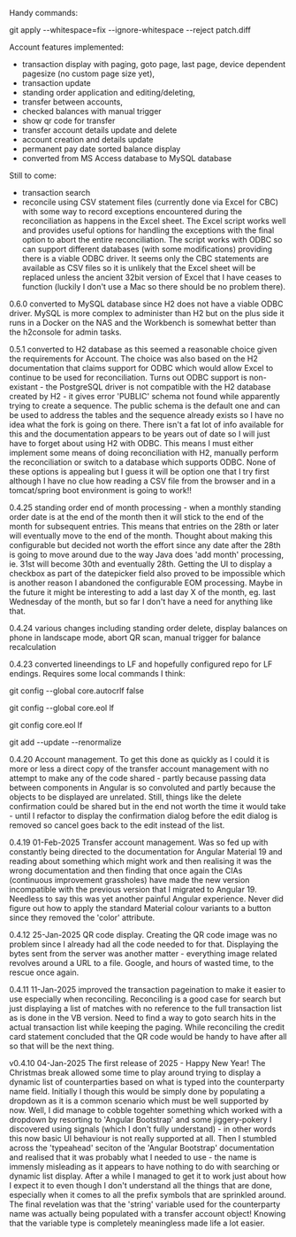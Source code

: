 Handy commands:

git apply --whitespace=fix --ignore-whitespace --reject patch.diff

Account features implemented: 
   - transaction display with paging, goto page, last page, device dependent pagesize (no custom page size yet),
   - transaction update 
   - standing order application and editing/deleting,
   - transfer between accounts,
   - checked balances with manual trigger
   - show qr code for transfer
   - transfer account details update and delete
   - account creation and details update
   - permanent pay date sorted balance display
   - converted from MS Access database to MySQL database

Still to come:
  - transaction search
  - reconcile using CSV statement files (currently done via Excel for CBC) with some way to record exceptions encountered during the reconciliation as happens in the Excel sheet. The Excel script works well and provides useful options for handling the exceptions with the final option to abort the entire reconciliation. The script works with ODBC so can support different databases (with some modifications) providing there is a viable ODBC driver. It seems only the CBC statements are available as CSV files so it is unlikely that the Excel sheet will be replaced unless the ancient 32bit version of Excel that I have ceases to function (luckily I don't use a Mac so there should be no problem there).  

0.6.0 converted to MySQL database since H2 does not have a viable ODBC driver. MySQL is more complex to administer than H2 
but on the plus side it runs in a Docker on the NAS and the Workbench is somewhat better than the h2console for admin tasks.

0.5.1 converted to H2 database as this seemed a reasonable choice given the requirements for Account. The choice
was also based on the H2 documentation that claims support for ODBC which would allow Excel to continue to be used for reconciliation. 
Turns out ODBC support is non-existant - the PostgreSQL driver is not compatible with the H2 database created by H2 - it 
gives error 'PUBLIC' schema not found while apparently trying to create a sequence. The public schema is the default one and can be
used to address the tables and the sequence already exists so I have no idea what the fork is going on there. There isn't a fat lot of
info available for this and the documentation appears to be years out of date so I will just have to forget about using H2 with ODBC.
This means I must either implement some means of doing reconciliation with H2, manually perform the reconciliation or switch to a database
which supports ODBC. None of these options is appealing but I guess it will be option one that I try first although I have no clue
how reading a CSV file from the browser and in a tomcat/spring boot environment is going to work!! 

0.4.25 standing order end of month processing - when a monthly standing order date is at the end of the month then it will stick to the end of the month for subsequent entries. This means that entries on the 28th or later will eventually move to the end of the month. Thought about making this configurable but decided not worth the effort since any date after the 28th is going to move around due to the way Java does 'add month' processing, ie. 31st will become 30th and eventually 28th. Getting the UI to display a checkbox as part of the datepicker field also proved to be impossible which is another reason I abandoned the configurable EOM processing. Maybe in the future it might be interesting to add a last day X of the month, eg. last Wednesday of the month, but so far I don't have a need for anything like that.

0.4.24 various changes including standing order delete, display balances on phone in landscape mode, abort QR scan, manual trigger for balance recalculation
    
0.4.23 converted lineendings to LF and hopefully configured repo for LF endings. Requires some
local commands I think:

git config --global core.autocrlf false

git config --global core.eol lf

git config core.eol lf

git add --update --renormalize

0.4.20 Account management. To get this done as quickly as I could it is more or less a direct copy of the 
transfer account management with no attempt to make any of the code shared - partly because passing data between components 
in Angular is so convoluted and partly because the objects to be displayed are unrelated. Still, things like the delete 
confirmation could be shared but in the end not worth the time it would take - until I refactor to display the confirmation
dialog before the edit dialog is removed so cancel goes back to the edit instead of the list. 

0.4.19 01-Feb-2025 Transfer account management. Was so fed up with constantly being directed to the documentation for 
Angular Material 19 and reading about something which might work and then realising it was the wrong documentation and then
finding that once again the CIAs (continuous improvement grassholes) have made the new version incompatible with the 
previous version that I migrated to Angular 19. Needless to say this was yet another painful Angular experience. 
Never did figure out how to apply the standard Material colour variants to a button since they removed the 'color' attribute.

0.4.12 25-Jan-2025 QR code display. Creating the QR code image was no problem since I already
had all the code needed to for that. Displaying the bytes sent from the server was another matter - everything image related 
revolves around a URL to a file. Google, and hours of wasted time, to the rescue once again.

0.4.11 11-Jan-2025 improved the transaction pageination to make it easier to use especially when reconciling. Reconciling
is a good case for search but just displaying a list of matches with no reference to the full transaction list as is done 
in the VB version. Need to find a way to goto search hits in the actual transaction list while keeping the paging.
While reconciling the credit card statement concluded that the QR code would be handy to have after all so that will be 
the next thing.

v0.4.10 04-Jan-2025 The first release of 2025 - Happy New Year! The Christmas break allowed some time to play around trying 
to display a dynamic list of counterparties based on what is typed into the counterparty name field. Initially I though this
would be simply done by populating a dropdown as it is a common scenario which must be well supported by now. Well, I did manage to 
cobble togehter something which worked with a dropdown by resorting to 'Angular Bootstrap' and some jiggery-pokery I discovered
using signals (which I don't fully understand) - in other words this now basic UI behaviour is not really supported at all. Then I 
stumbled across the 'typeahead' seciton of the 'Angular Bootstrap' documentation and realised that it was probably what I needed to 
use - the name is immensly misleading as it appears to have nothing to do with searching or dynamic list display. After a while I
managed to get it to work just about how I expect it to even though I don't understand all the things that are done, 
especially when it comes to all the prefix symbols that are sprinkled around. The final revelation was that the 'string' variable 
used for the counterparty name was actually being populated with a transfer account object! Knowing that the variable type
is completely meaningless made life a lot easier.
